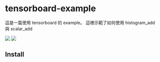 # tensorboard-example

這是一篇使用 tensorboard 的 example。
這裡示範了如何使用 histogram_add 與 scalar_add

![](https://github.com/raiso777/tensorboard-example/raw/main/result-histograms-example.png)
![](https://github.com/raiso777/tensorboard-example/raw/main/result-scalar-example.png)


## Install
```
